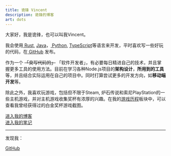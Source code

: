 ```yaml
---
title: 诡锋 Vincent
description: 诡锋的博客
art: dots
---
```


<script setup>
const typewriterStyles = `color: deeppink; font-size: 18px;`
const typewriterStrs = [
  `我是一个<span style="${typewriterStyles}">Web全栈开发者</span>`,
  `我是一个<span style="${typewriterStyles}">主机游戏玩家</span>`,
  `我是一个<span style="${typewriterStyles}">编程爱好者</span>`,
  `我是一个<span style="${typewriterStyles}">二次元狂热者</span>`,
]
</script>

大家好，我是诡锋，也可以叫我Vincent。

<Typewriter :strings="typewriterStrs" />

我会使用<a href="https://www.rust-lang.org/zh-CN" target="_blank"><span i-devicon-rust /> Rust</a>, <a href="https://www.java.com/zh-CN/" target="_blank"><span i-devicon-java /> Java</a>，<a href="https://www.python.org/" target="_blank"><span i-devicon-python /> Python</a>, <a href="https://www.typescriptlang.org/" target="_blank"><span i-devicon-typescript /> TypeScript</a>等语言来开发，平时喜欢写一些好玩的代码，在<a href="https://github.com/Vincent-the-gamer" target="_blank"><span op75 i-simple-icons-github /> GitHub</a> 发布。

作为一个 ~~「臭写代码的」~~ 「软件开发者」，有必要每日精进自己的技术，并且掌握更多工具的使用方法。目前在学习各种Node.js项目的**架构设计**，**所用到的工具**等，并且结合实际运用在自己的项目中。同时打算尝试更多的开发方向，如**移动端开发**等。

除此之外，我喜欢玩游戏，包括但不限于Steam, 炉石传说和索尼PlayStation的一些主机游戏，并对主机游戏收集奖杯有浓厚的兴趣。在我的<a href="/games" target="_blank">游戏历程</a>板块中，可以查看我曾经获得过的白金奖杯游戏截图。

<a href="./posts" font-size-18px mr-4>
  <div i-cib-micro-blog />
  进入我的博客
</a>

<a href="./notes" font-size-18px>
  <div i-material-symbols-event-note-outline />
  进入我的笔记
</a>

<div flex-auto />

---

发现我：

<p flex="~ gap-3 wrap" m-0>
  <a href="https://github.com/Vincent-the-gamer" target="_blank"><span op75 i-simple-icons-github /> GitHub</a>
</p>

<div h-1 />
